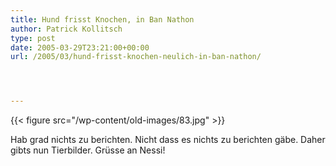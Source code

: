 ```yaml
---
title: Hund frisst Knochen, in Ban Nathon
author: Patrick Kollitsch
type: post
date: 2005-03-29T23:21:00+00:00
url: /2005/03/hund-frisst-knochen-neulich-in-ban-nathon/




---
```

{{< figure src="/wp-content/old-images/83.jpg" >}}

Hab grad nichts zu berichten. Nicht dass es nichts zu berichten gäbe. Daher gibts nun Tierbilder. Grüsse an Nessi!